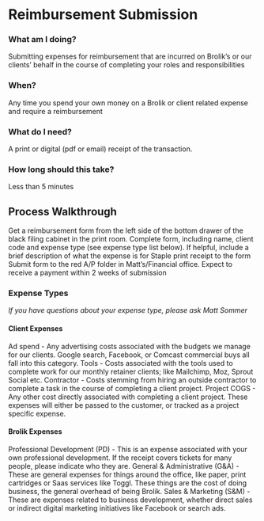 <!-- TITLE: Reimbursement Submission -->
<!-- SUBTITLE: A quick summary of Reimbursement Submission -->

# Reimbursement Submission
### What am I doing?
Submitting expenses for reimbursement that are incurred on Brolik’s or our clients’ behalf in the course of completing your roles and responsibilities

### When?
Any time you spend your own money on a Brolik or client related expense and require a reimbursement

### What do I need?
A print or digital (pdf or email) receipt of the transaction.

### How long should this take?
Less than 5 minutes

## Process Walkthrough

Get a reimbursement form from the left side of the bottom drawer of the black filing cabinet in the print room.
Complete form, including name, client code and expense type (see expense type list below). If helpful, include a brief description of what the expense is for
Staple print receipt to the form
Submit form to the red A/P folder in Matt’s/Financial office.
Expect to receive a payment within 2 weeks of submission

### Expense Types
*If you have questions about your expense type, please ask Matt Sommer*

#### Client Expenses
Ad spend - Any advertising costs associated with the budgets we manage for our clients. Google search, Facebook, or Comcast commercial buys all fall into this category.
Tools - Costs associated with the tools used to complete work for our monthly retainer clients; like Mailchimp, Moz, Sprout Social etc.
Contractor - Costs stemming from hiring an outside contractor to complete a task in the course of completing a client project.
Project COGS - Any other cost directly associated with completing a client project. These expenses will either be passed to the customer, or tracked as a project specific expense.

#### Brolik Expenses
Professional Development (PD) - This is an expense associated with your own professional development. If the receipt covers tickets for many people, please indicate who they are.
General & Administrative (G&A) - These are general expenses for things around the office, like paper, print cartridges or Saas services like Toggl. These things are the cost of doing business, the general overhead of being Brolik.
Sales & Marketing (S&M) - These are expenses related to business development, whether direct sales or indirect digital marketing initiatives like Facebook or search ads.
